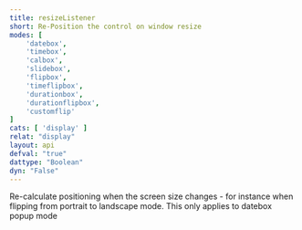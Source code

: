 ```yaml
---
title: resizeListener
short: Re-Position the control on window resize
modes: [
	'datebox',
	'timebox',
	'calbox',
	'slidebox',
	'flipbox',
	'timeflipbox',
	'durationbox',
	'durationflipbox',
	'customflip'
]
cats: [ 'display' ]
relat: "display"
layout: api
defval: "true"
dattype: "Boolean"
dyn: "False"
---
```


Re-calculate positioning when the screen size changes - for instance when flipping from portrait to landscape mode. This only applies to datebox popup mode
